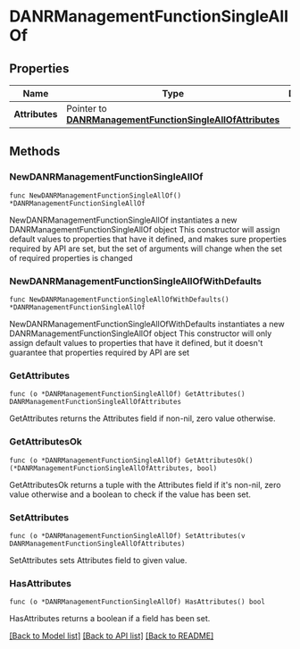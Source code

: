 # DANRManagementFunctionSingleAllOf

## Properties

Name | Type | Description | Notes
------------ | ------------- | ------------- | -------------
**Attributes** | Pointer to [**DANRManagementFunctionSingleAllOfAttributes**](DANRManagementFunctionSingleAllOfAttributes.md) |  | [optional] 

## Methods

### NewDANRManagementFunctionSingleAllOf

`func NewDANRManagementFunctionSingleAllOf() *DANRManagementFunctionSingleAllOf`

NewDANRManagementFunctionSingleAllOf instantiates a new DANRManagementFunctionSingleAllOf object
This constructor will assign default values to properties that have it defined,
and makes sure properties required by API are set, but the set of arguments
will change when the set of required properties is changed

### NewDANRManagementFunctionSingleAllOfWithDefaults

`func NewDANRManagementFunctionSingleAllOfWithDefaults() *DANRManagementFunctionSingleAllOf`

NewDANRManagementFunctionSingleAllOfWithDefaults instantiates a new DANRManagementFunctionSingleAllOf object
This constructor will only assign default values to properties that have it defined,
but it doesn't guarantee that properties required by API are set

### GetAttributes

`func (o *DANRManagementFunctionSingleAllOf) GetAttributes() DANRManagementFunctionSingleAllOfAttributes`

GetAttributes returns the Attributes field if non-nil, zero value otherwise.

### GetAttributesOk

`func (o *DANRManagementFunctionSingleAllOf) GetAttributesOk() (*DANRManagementFunctionSingleAllOfAttributes, bool)`

GetAttributesOk returns a tuple with the Attributes field if it's non-nil, zero value otherwise
and a boolean to check if the value has been set.

### SetAttributes

`func (o *DANRManagementFunctionSingleAllOf) SetAttributes(v DANRManagementFunctionSingleAllOfAttributes)`

SetAttributes sets Attributes field to given value.

### HasAttributes

`func (o *DANRManagementFunctionSingleAllOf) HasAttributes() bool`

HasAttributes returns a boolean if a field has been set.


[[Back to Model list]](../README.md#documentation-for-models) [[Back to API list]](../README.md#documentation-for-api-endpoints) [[Back to README]](../README.md)


